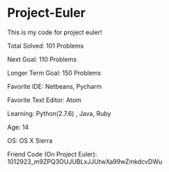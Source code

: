 # Project-Euler
This is my code for project euler!

Total Solved: 101 Problems

Next Goal: 110 Problems

Longer Term Goal: 150 Problems

Favorite IDE: Netbeans, Pycharm

Favorite Text Editor: Atom

Learning: Python(2.7.6) , Java, Ruby

Age: 14

OS: OS X Sierra

Friend Code (On Project Euler): 1012923_m9ZPQ3OUJUBLxJJUtwXa99wZmkdcvDWu


